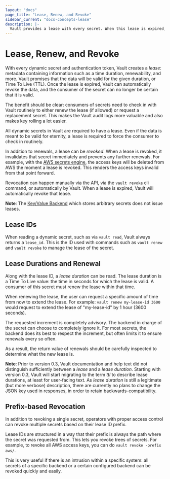 ```yaml
---
layout: "docs"
page_title: "Lease, Renew, and Revoke"
sidebar_current: "docs-concepts-lease"
description: |-
  Vault provides a lease with every secret. When this lease is expired, Vault will revoke that secret.
---
```


# Lease, Renew, and Revoke

With every dynamic secret and authentication token, Vault creates a _lease_:
metadata containing information such as a time duration, renewability, and
more. Vault promises that the data will be valid for the given duration, or
Time To Live (TTL). Once the lease is expired, Vault can automatically revoke
the data, and the consumer of the secret can no longer be certain that it is
valid.

The benefit should be clear: consumers of secrets need to check in with
Vault routinely to either renew the lease (if allowed) or request a
replacement secret. This makes the Vault audit logs more valuable and
also makes key rolling a lot easier.

All dynamic secrets in Vault are required to have a lease. Even if the data is
meant to be valid for eternity, a lease is required to force the consumer
to check in routinely.

In addition to renewals, a lease can be _revoked_. When a lease is revoked, it
invalidates that secret immediately and prevents any further renewals. For
example, with the [AWS secrets engine](/docs/secrets/aws/index.html), the
access keys will be deleted from AWS the moment a lease is revoked. This
renders the access keys invalid from that point forward.

Revocation can happen manually via the API, via the `vault revoke` cli command,
or automatically by Vault. When a lease is expired, Vault will automatically
revoke that lease.

**Note**: The [Key/Value Backend](/docs/secrets/kv/index.html) which stores
arbitrary secrets does not issue leases.

## Lease IDs

When reading a dynamic secret, such as via `vault read`, Vault always returns a
`lease_id`. This is the ID used with commands such as `vault renew` and `vault
revoke` to manage the lease of the secret.

## Lease Durations and Renewal

Along with the lease ID, a _lease duration_ can be read. The lease duration is
a Time To Live value: the time in seconds for which the lease is valid.  A
consumer of this secret must renew the lease within that time.

When renewing the lease, the user can request a specific amount of time from
now to extend the lease. For example: `vault renew my-lease-id 3600` would
request to extend the lease of "my-lease-id" by 1 hour (3600 seconds).

The requested increment is completely advisory. The backend in charge of the
secret can choose to completely ignore it. For most secrets, the backend does
its best to respect the increment, but often limits it to ensure renewals every
so often.

As a result, the return value of renewals should be carefully inspected to
determine what the new lease is.

**Note**: Prior to version 0.3, Vault documentation and help text did not
distinguish sufficiently between a _lease_ and a _lease duration_.  Starting
with version 0.3, Vault will start migrating to the term _ttl_ to describe
lease durations, at least for user-facing text. As _lease duration_ is still a
legitimate (but more verbose) description, there are currently no plans to
change the JSON key used in responses, in order to retain
backwards-compatibility.

## Prefix-based Revocation

In addition to revoking a single secret, operators with proper access control
can revoke multiple secrets based on their lease ID prefix.

Lease IDs are structured in a way that their prefix is always the path where
the secret was requested from. This lets you revoke trees of secrets. For
example, to revoke all AWS access keys, you can do `vault revoke -prefix aws/`.

This is very useful if there is an intrusion within a specific system: all
secrets of a specific backend or a certain configured backend can be revoked
quickly and easily.
